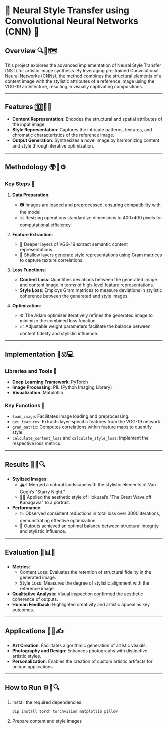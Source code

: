 # 🎨 Neural Style Transfer using Convolutional Neural Networks (CNN) 🎨

## Overview 🔍🌟🗺
This project explores the advanced implementation of Neural Style Transfer (NST) for artistic image synthesis. By leveraging pre-trained Convolutional Neural Networks (CNNs), the method combines the structural elements of a content image with the stylistic attributes of a reference image using the VGG-19 architecture, resulting in visually captivating compositions.

---

## Features 🔟🎨🌀
- **Content Representation**: Encodes the structural and spatial attributes of the input image.
- **Style Representation**: Captures the intricate patterns, textures, and chromatic characteristics of the reference image.
- **Output Generation**: Synthesizes a novel image by harmonizing content and style through iterative optimization.

---

## Methodology 🌍🔄⚙️

### Key Steps 📜
1. **Data Preparation**:
   - 📷 Images are loaded and preprocessed, ensuring compatibility with the model.
   - 📊 Resizing operations standardize dimensions to 400x400 pixels for computational efficiency.

2. **Feature Extraction**:
   - 🔄 Deeper layers of VGG-19 extract semantic content representations.
   - 🎨 Shallow layers generate style representations using Gram matrices to capture texture correlations.

3. **Loss Functions**:
   - **Content Loss**: Quantifies deviations between the generated image and content image in terms of high-level feature representations.
   - **Style Loss**: Employs Gram matrices to measure deviations in stylistic coherence between the generated and style images.

4. **Optimization**:
   - ⚙️ The Adam optimizer iteratively refines the generated image to minimize the combined loss function.
   - 📈 Adjustable weight parameters facilitate the balance between content fidelity and stylistic influence.

---

## Implementation 🔌⚖️💻

### Libraries and Tools 🔢
- **Deep Learning Framework**: PyTorch
- **Image Processing**: PIL (Python Imaging Library)
- **Visualization**: Matplotlib

### Key Functions 🔐
- `load_image`: Facilitates image loading and preprocessing.
- `get_features`: Extracts layer-specific features from the VGG-19 network.
- `gram_matrix`: Computes correlations within feature maps to quantify style.
- `calculate_content_loss` and `calculate_style_loss`: Implement the respective loss metrics.

---

## Results 🎨🌟🔍
- **Stylized Images**:
  - 🏔⚡ Merged a natural landscape with the stylistic elements of Van Gogh’s "Starry Night."
  - 🔧⚓ Applied the aesthetic style of Hokusai’s "The Great Wave off Kanagawa" to a portrait.
- **Performance**:
  - 📉 Observed consistent reductions in total loss over 3000 iterations, demonstrating effective optimization.
  - 🎨 Outputs achieved an optimal balance between structural integrity and stylistic influence.

---

## Evaluation 🌟📊🎨
- **Metrics**:
  - Content Loss: Evaluates the retention of structural fidelity in the generated image.
  - Style Loss: Measures the degree of stylistic alignment with the reference image.
- **Qualitative Analysis**: Visual inspection confirmed the aesthetic coherence of outputs.
- **Human Feedback**: Highlighted creativity and artistic appeal as key outcomes.

---

## Applications 🎨🔧✍️
- **Art Creation**: Facilitates algorithmic generation of artistic visuals.
- **Photography and Design**: Enhances photographs with distinctive artistic styles.
- **Personalization**: Enables the creation of custom artistic artifacts for unique applications.

---

## How to Run ⚙️🔧🔍
1. Install the required dependencies:
   ```bash
   pip install torch torchvision matplotlib pillow
   ```
2. Prepare content and style images


